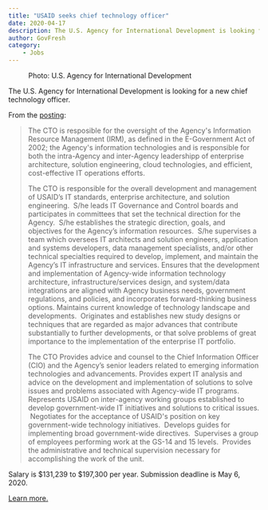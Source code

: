 ```yaml
---
title: "USAID seeks chief technology officer"
date: 2020-04-17
description: The U.S. Agency for International Development is looking for a new chief technology officer.
author: GovFresh
category:
    - Jobs
---
```


<!-- image {"id":25166,"sizeSlug":"full"} -->
<figure class="wp-block-image size-full"><figcaption>Photo: U.S. Agency for International Development</figcaption></figure>
<!-- /image -->

<!-- paragraph -->
<p>The U.S. Agency for International Development is looking for a new chief technology officer.</p>
<!-- /paragraph -->

<!-- paragraph -->
<p>From the <a href="https://www.usajobs.gov/GetJob/ViewDetails/565809600">posting</a>:</p>
<!-- /paragraph -->

<!-- quote -->
<blockquote class="wp-block-quote"><p>The CTO is resposible for the oversight of the Agency's Information Resource Management (IRM), as defined in the E-Government Act of 2002; the Agency's information technologies and is responsible for both the intra-Agency and inter-Agency leadershipp of enterprise architecture, solution engineering, cloud technologies, and efficient, cost-effective IT operations efforts.</p><p>The CTO is responsible for the overall development and management of USAID’s IT standards, enterprise architecture, and solution engineering.  S/he leads IT Governance and Control boards and participates in committees that set the technical direction for the Agency.  S/he establishes the strategic direction, goals, and objectives for the Agency’s information resources.  S/he supervises a team which oversees IT architects and solution engineers, application and systems developers, data management specialists, and/or other technical specialties required to develop, implement, and maintain the Agency’s IT infrastructure and services. Ensures that the development and implementation of Agency-wide information technology architecture, infrastructure/services design, and system/data integrations are aligned with Agency business needs, government regulations, and policies, and incorporates forward-thinking business options. Maintains current knowledge of technology landscape and developments.  Originates and establishes new study designs or techniques that are regarded as major advances that contribute substantially to further developments, or that solve problems of great importance to the implementation of the enterprise IT portfolio.  </p><p>The CTO Provides advice and counsel to the Chief Information Officer (CIO) and the Agency’s senior leaders related to emerging information technologies and advancements. Provides expert IT analysis and advice on the development and implementation of solutions to solve issues and problems associated with Agency-wide IT programs. Represents USAID on inter-agency working groups established to develop government-wide IT initiatives and solutions to critical issues.  Negotiates for the acceptance of USAID's position on key government-wide technology initiatives.  Develops guides for implementing broad government-wide directives.  Supervises a group of employees performing work at the GS-14 and 15 levels.  Provides the administrative and technical supervision necessary for accomplishing the work of the unit.</p></blockquote>
<!-- /quote -->

<!-- paragraph -->
<p>Salary is $131,239 to $197,300 per year. Submission deadline is May 6, 2020.</p>
<!-- /paragraph -->

<!-- paragraph -->
<p><a href="https://www.usajobs.gov/GetJob/ViewDetails/565809600">Learn more.</a></p>
<!-- /paragraph -->

